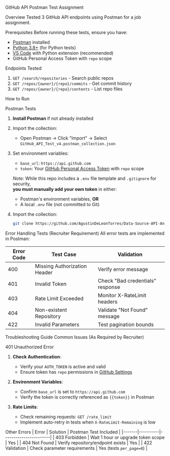 GitHub API Postman Test Assignment

Overview
Tested 3 GitHub API endpoints using Postman for a job assignment.

Prerequisites
Before running these tests, ensure you have:
- [Postman](https://www.postman.com/downloads/) installed
- [Python 3.8+](https://www.python.org/downloads/) (for Python tests)
- [VS Code](https://code.visualstudio.com/download) with Python extension (recommended)
- GitHub Personal Access Token with `repo` scope

Endpoints Tested
1. `GET /search/repositories` - Search public repos
2. `GET /repos/{owner}/{repo}/commits` - Get commit history  
3. `GET /repos/{owner}/{repo}/contents` - List repo files

How to Run

Postman Tests
1. **Install Postman** if not already installed
2. Import the collection:
   - Open Postman → Click "Import" → Select `GitHub_API_Test_v4.postman_collection.json`
3. Set environment variables:
   - `base_url`: `https://api.github.com`
    - `token`: Your [GitHub Personal Access Token](https://docs.github.com/en/authentication/keeping-your-account-and-data-secure/managing-your-personal-access-tokens) with `repo` scope

   *Note:* While this repo includes a `.env` file template and `.gitignore` for security,  
   **you must manually add your own token** in either:
   - Postman's environment variables, **OR**
   - A local `.env` file (not committed to Git)
4. Import the collection:
   ```bash
   git clone https://github.com/AgustinDeLeonTorres/Data-Source-API-Analyst-Test.git

Error Handling Tests (Recruiter Requirement)
All error tests are implemented in Postman:

| Error Code | Test Case | Validation |
|------------|----------|------------|
| 400 | Missing Authorization Header | Verify error message |
| 401 | Invalid Token | Check "Bad credentials" response |
| 403 | Rate Limit Exceeded | Monitor X-RateLimit headers |
| 404 | Non-existent Repository | Validate "Not Found" message |
| 422 | Invalid Parameters | Test pagination bounds |

Troubleshooting Guide
Common Issues (As Required by Recruiter)

401 Unauthorized Error
1. **Check Authentication**:
   - Verify your `AUTH_TOKEN` is active and valid
   - Ensure token has `repo` permissions in [GitHub Settings](https://github.com/settings/tokens)
   
2. **Environment Variables**:
   - Confirm `base_url` is set to `https://api.github.com`
   - Verify the token is correctly referenced as `{{token}}` in Postman

3. **Rate Limits**:
   - Check remaining requests: `GET /rate_limit`
   - Implement auto-retry in tests when `X-RateLimit-Remaining` is low

Other Errors
| Error | Solution | Postman Test Included |
|-------|----------|-----------------------|
| 403 Forbidden | Wait 1 hour or upgrade token scope |  Yes |
| 404 Not Found | Verify repository/endpoint exists |  Yes |
| 422 Validation | Check parameter requirements | Yes (tests `per_page=0`) |